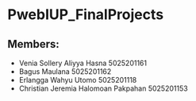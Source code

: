﻿# PwebIUP_FinalProjects

## Members:
* Venia Sollery Aliyya Hasna 5025201161
* Bagus Maulana 5025201162
* Erlangga Wahyu Utomo 5025201118
* Christian Jeremia Halomoan Pakpahan 5025201153
